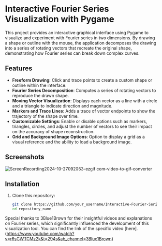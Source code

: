 # Interactive Fourier Series Visualization with Pygame

This project provides an interactive graphical interface using Pygame to visualize and experiment with Fourier series in two dimensions. By drawing a shape or outline with the mouse, the application decomposes the drawing into a series of rotating vectors that recreate the original shape, demonstrating how Fourier series can break down complex curves.

## Features

- **Freeform Drawing**: Click and trace points to create a custom shape or outline within the interface.
- **Fourier Series Decomposition**: Computes a series of rotating vectors to reproduce the drawn shape.
- **Moving Vector Visualization**: Displays each vector as a line with a circle and a triangle to indicate direction and magnitude.
- **Markers and Trace Lines**: Adds a trace of vector endpoints to show the trajectory of the shape over time.
- **Customizable Settings**: Enable or disable options such as markers, triangles, circles, and adjust the number of vectors to see their impact on the accuracy of shape reconstruction.
- **Grid and Background Image Options**: Option to display a grid as a visual reference and the ability to load a background image.

## Screenshots

![ScreenRecording2024-10-27092053-ezgif com-video-to-gif-converter](https://github.com/user-attachments/assets/233cd44e-31b6-4014-891c-dd30bc0b60ce)

## Installation

1. Clone this repository:
   ```bash
   git clone https://github.com/your_username/Interactive-Fourier-Series-Visualization-with-Pygame.git
   cd repository_name

Special thanks to 3Blue1Brown for their insightful videos and explanations on Fourier series, which significantly influenced the development of this visualization tool. You can find the link of the specific video [here].(https://www.youtube.com/watch?v=r6sGWTCMz2k&t=294s&ab_channel=3Blue1Brown)

